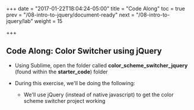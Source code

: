 +++
date = "2017-01-22T18:04:24-05:00"
title = "Code Along"
toc = true
prev = "/08-intro-to-jquery/document-ready"
next = "/08-intro-to-jquery/lab"
weight = 15

+++


## Code Along: Color Switcher using jQuery

- Using Sublime, open the folder called **color_scheme_switcher_jquery** (found within the **starter_code**) folder

- During this exercise, we'll be doing the following:

  - We'll use jQuery (instead of native javascript) to get the color scheme switcher project working

